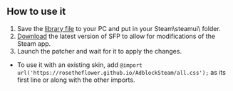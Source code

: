 ## How to use it
1. Save the [library file](libraryroot.custom.css) to your PC and put in your Steam\steamui\ folder.
1. [Download](https://github.com/PhantomGamers/SFP/releases) the latest version of SFP to allow for modifications of the Steam app.
1. Launch the patcher and wait for it to apply the changes.
- To use it with an existing skin, add `@import url('https://rosetheflower.github.io/AdblockSteam/all.css');` as its first line or along with the other imports.
